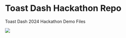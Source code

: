 # Toast Dash Hackathon Repo

Toast Dash 2024 Hackathon Demo Files

![](https://media1.tenor.com/m/FKtdcMXKBhsAAAAd/yippee-happy.gif)